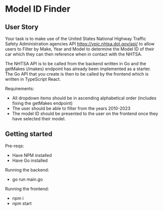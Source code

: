 # Model ID Finder

## User Story
Your task is to make use of the United States National Highway Traffic Safety Administration agencies API https://vpic.nhtsa.dot.gov/api/ to allow users to Filter by Make, Year and Model to determine the Model ID of their car which they can then reference when in contact with the NHTSA.

The NHTSA API is to be called from the backend written in Go and the getMakes (/makes) endpoint has already been implemented as a starter. The Go API that you create is then to be called by the frontend which is written in TypeScript React.

Requirements:
- All dropdown items should be in ascending alphabetical order (includes fixing the getMakes endpoint)
- The user should be able to filter from the years 2010-2023
- The model ID should be presented to the user on the frontend once they have selected their model.

## Getting started
Pre-reqs:
- Have NPM installed
- Have Go installed

Running the backend:
- go run main.go

Running the frontend:
- npm i
- npm start